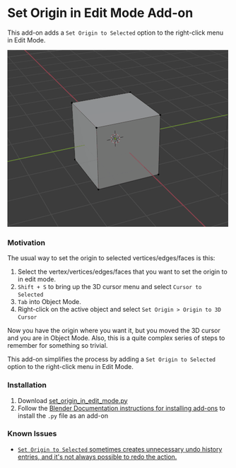 # Set Origin in Edit Mode Add-on

This add-on adds a `Set Origin to Selected` option to the right-click menu in Edit Mode.

![Add-on Demonstration](demonstration.gif)

### Motivation

The usual way to set the origin to selected vertices/edges/faces is this:

1. Select the vertex/vertices/edges/faces that you want to set the origin to in edit mode.
2. `Shift + S` to bring up the 3D cursor menu and select `Cursor to Selected`
3. `Tab` into Object Mode.
4. Right-click on the active object and select `Set Origin > Origin to 3D Cursor`

Now you have the origin where you want it, but you moved the 3D cursor and you are in Object Mode. Also, this is a quite complex series of steps to remember for something so trivial.

This add-on simplifies the process by adding a `Set Origin to Selected` option to the right-click menu in Edit Mode.

### Installation

1. Download [set_origin_in_edit_mode.py](set_origin_in_edit_mode.py)
1. Follow the [Blender Documentation instructions for installing add-ons](https://docs.blender.org/manual/en/latest/editors/preferences/addons.html#installing-add-ons) to install the `.py` file as an add-on

### Known Issues

- [`Set Origin to Selected` sometimes creates unnecessary undo history entries, and it's not always possible to redo the action.](https://github.com/ChrisCrossCrash/SetOriginInEditMode/issues/1)
